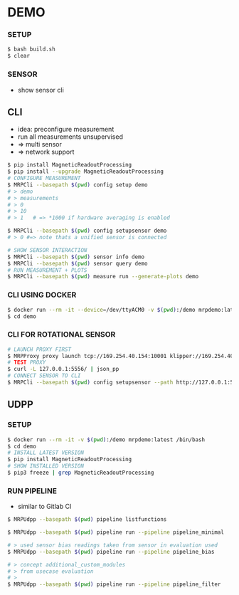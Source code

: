 # DEMO

### SETUP

```bash
$ bash build.sh
$ clear
```


### SENSOR

* show sensor cli

## CLI

* idea: preconfigure measurement
* run all measurements unsupervised
* => multi sensor
* => network support

```bash
$ pip install MagneticReadoutProcessing
$ pip install --upgrade MagneticReadoutProcessing
# CONFIGURE MEASUREMENT
$ MRPCli --basepath $(pwd) config setup demo
# > demo
# > measurements
# > 0
# > 10
# > 1   # => *1000 if hardware averaging is enabled

$ MRPCli --basepath $(pwd) config setupsensor demo
# > 0 #=> note thats a unified sensor is connected

# SHOW SENSOR INTERACTION
$ MRPCli --basepath $(pwd) sensor info demo
$ MRPCli --basepath $(pwd) sensor query demo
# RUN MEASUREMENT + PLOTS
$ MRPCli --basepath $(pwd) measure run --generate-plots demo 

```

### CLI USING DOCKER
```bash
$ docker run --rm -it --device=/dev/ttyACM0 -v $(pwd):/demo mrpdemo:latest /bin/bash
$ cd demo
```

### CLI FOR ROTATIONAL SENSOR
```bash
# LAUNCH PROXY FIRST
$ MRPProxy proxy launch tcp://169.254.40.154:10001 klipper://169.254.40.154:80 --disbaleprecheck 0
# TEST PROXY
$ curl -L 127.0.0.1:5556/ | json_pp
# CONNECT SENSOR TO CLI
$ MRPCli --basepath $(pwd) config setupsensor --path http://127.0.0.1:5556 demo  
```



## UDPP

### SETUP
```bash
$ docker run --rm -it -v $(pwd):/demo mrpdemo:latest /bin/bash
$ cd demo
# INSTALL LATEST VERSION
$ pip install MagneticReadoutProcessing
# SHOW INSTALLED VERSION
$ pip3 freeze | grep MagneticReadoutProcessing
```

### RUN PIPELINE

* similar to Gitlab CI

```bash
$ MRPUdpp --basepath $(pwd) pipeline listfunctions

$ MRPUdpp --basepath $(pwd) pipeline run --pipeline pipeline_minimal

# > used sensor bias readings taken from sensor in evaluation used
$ MRPUdpp --basepath $(pwd) pipeline run --pipeline pipeline_bias

# > concept additional_custom_modules
# > from usecase evaluation
# >
$ MRPUdpp --basepath $(pwd) pipeline run --pipeline pipeline_filter
```

###
